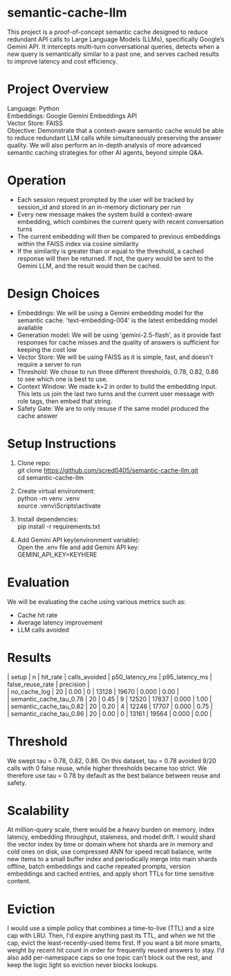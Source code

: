 # semantic-cache-llm
This project is a proof-of-concept semantic cache designed to reduce redundant API calls to Large Language Models (LLMs), specifically Google’s Gemini API. It intercepts multi-turn conversational queries, detects when a new query is semantically similar to a past one, and serves cached results to improve latency and cost efficiency.

# Project Overview
Language: Python
\
Embeddings: Google Gemini Embeddings API
\
Vector Store: FAISS
\
Objective: Demonstrate that a context-aware semantic cache would be able to reduce redundant LLM calls while simultaneously preserving the answer quality. We will also perform an in-depth analysis of more advanced semantic caching strategies for other AI agents, beyond simple Q&A.

# Operation
- Each session request prompted by the user will be tracked by session_id and stored in an in-memory dictionary per run
- Every new message makes the system build a context-aware embedding, which combines the current query with recent conversation turns
- The current embedding will then be compared to previous embeddings within the FAISS index via cosine similarity
- If the similarity is greater than or equal to the threshold, a cached response will then be returned. If not, the query would be sent to the Gemini LLM, and the result would then be cached.

# Design Choices
- Embeddings: We will be using a Gemini embedding model for the semantic cache. 'text-embedding-004' is the latest embedding model available
- Generation model: We will be using 'gemini-2.5-flash', as it provide fast responses for cache misses and the quality of answers is sufficient for keeping the cost low
- Vector Store: We will be using FAISS as it is simple, fast, and doesn't require a server to run
- Threshold: We chose to run three different thresholds, 0.78, 0.82, 0.86 to see which one is best to use.
- Context Window: We made k=2 in order to build the embedding input.  This lets us join the last two turns and the current user message with role tags, then embed that string.
- Safety Gate: We are to only resuse if the same model produced the cache answer

# Setup Instructions
1. Clone repo:
   \
   git clone https://github.com/scred0405/semantic-cache-llm.git
   \
   cd semantic-cache-llm
   
2. Create virtual environment:
   \
   python -m venv .venv
   \
   source .venv\Scripts\activate
   
3. Install dependencies:
   \
   pip install -r requirements.txt
   
4. Add Gemini API key(environment variable):
   \
   Open the .env file and add Gemini API key:
   \
   GEMINI_API_KEY=KEYHERE

# Evaluation 
We will be evaluating the cache using various metrics such as:
- Cache hit rate
- Average latency improvement
- LLM calls avoided

# Results

|         setup           |  n | hit_rate | calls_avoided | p50_latency_ms | p95_latency_ms | false_reuse_rate | precision |  \
| no_cache_log            | 20 |   0.00   |             0 |          13128 |          19670 |            0.000 |      0.00 |  
| semantic_cache_tau_0.78 | 20 |   0.45   |             9 |          12520 |          17837 |            0.000 |      1.00 |  
| semantic_cache_tau_0.82 | 20 |   0.20   |             4 |          12246 |          17707 |            0.000 |      0.75 |  
| semantic_cache_tau_0.86 | 20 |   0.00   |             0 |          13161 |          19564 |            0.000 |      0.00 |  

# Threshold
We swept tau = 0.78, 0.82, 0.86. On this dataset, tau = 0.78 avoided 9/20 calls with 0 false reuse, while higher thresholds became too strict. 
We therefore use tau = 0.78 by default as the best balance between reuse and safety.

# Scalability
At million-query scale, there would be a heavy burden on memory, index latency, embedding throughput, staleness, and model drift. I would shard the vector index by time or domain where hot shards are in memory and cold ones on disk, use compressed ANN for speed recall balance, write new items to a small buffer index and periodically merge into main shards offline, batch embeddings and cache repeated prompts, version embeddings and cached entries, and apply short TTLs for time sensitive content.

# Eviction
I would use a simple policy that combines a time-to-live (TTL) and a size cap with LRU. Then, I'd expire anything past its TTL, and when we hit the cap, evict the least-recently-used items first. If you want a bit more smarts, weight by recent hit count in order for frequently reused answers to stay. I'd also add per-namespace caps so one topic can’t block out the rest, and keep the logic light so eviction never blocks lookups.
